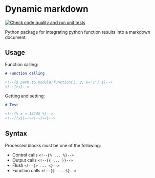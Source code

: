 # Dynamic markdown

[![Check code quality and run unit tests](https://github.com/mahdilamb/dynamic-markdown/actions/workflows/code-quality-and-tests.yaml/badge.svg)](https://github.com/mahdilamb/dynamic-markdown/actions/workflows/code-quality-and-tests.yaml)

Python package for integrating python function results into a markdown document.

## Usage

Function calling:

```markdown
# Function calling

<!--{$ path.to.module:function(1, 2, k='v') $}-->
<!--{><}-->

```

Getting and setting:

```markdown
# Test

<!--{% x = 12345 %}-->
<!--{{x}}--><!--{><}-->

```

## Syntax

Processed blocks must be one of the following:

* Control calls `<!--{% ... %}-->`
* Output calls `<!--{{ ... }}-->`
* Flush `<!--{> ... <}-->`
* Function calls `<!--{$ ... $}-->`
